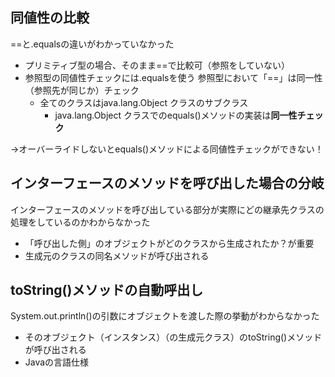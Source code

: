 ## 同値性の比較  
==と.equalsの違いがわかっていなかった  

- プリミティブ型の場合、そのまま==で比較可（参照をしていない）  
- 参照型の同値性チェックには.equalsを使う
  参照型において「==」は同一性（参照先が同じか）チェック
  - 全てのクラスはjava.lang.Object クラスのサブクラス
    - java.lang.Object クラスでのequals()メソッドの実装は<strong>同一性チェック</strong>  
  
→オーバーライドしないとequals()メソッドによる同値性チェックができない！  
  
## インターフェースのメソッドを呼び出した場合の分岐  
インターフェースのメソッドを呼び出している部分が実際にどの継承先クラスの処理をしているのかわからなかった  
- 「呼び出した側」のオブジェクトがどのクラスから生成されたか？が重要  
- 生成元のクラスの同名メソッドが呼び出される  

## toString()メソッドの自動呼出し  
System.out.println()の引数にオブジェクトを渡した際の挙動がわからなかった  
- そのオブジェクト（インスタンス）（の生成元クラス）のtoString()メソッドが呼び出される  
- Javaの言語仕様  
